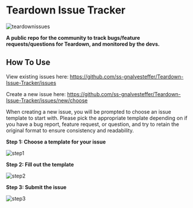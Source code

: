 # Teardown Issue Tracker
![teardownissues](https://user-images.githubusercontent.com/25854043/111224672-c8859980-85ac-11eb-9c6c-06e9b7c7c2ec.png)

**A public repo for the community to track bugs/feature requests/questions for Teardown, and monitored by the devs.**


## How To Use
View existing issues here: https://github.com/ss-gnalvesteffer/Teardown-Issue-Tracker/issues

Create a new issue here: https://github.com/ss-gnalvesteffer/Teardown-Issue-Tracker/issues/new/choose

When creating a new issue, you will be prompted to choose an issue template to start with. Please pick the appropriate template depending on if you have a bug report, feature request, or question, and try to retain the original format to ensure consistency and readability.

**Step 1: Choose a template for your issue**

![step1](https://user-images.githubusercontent.com/25854043/111225086-582b4800-85ad-11eb-9aff-a70359ea28f4.png)


**Step 2: Fill out the template**

![step2](https://user-images.githubusercontent.com/25854043/111225204-81e46f00-85ad-11eb-9f4e-75e0b86228cb.png)


**Step 3: Submit the issue**

![step3](https://user-images.githubusercontent.com/25854043/111226163-bb69aa00-85ae-11eb-8f34-7121b0457614.png)
